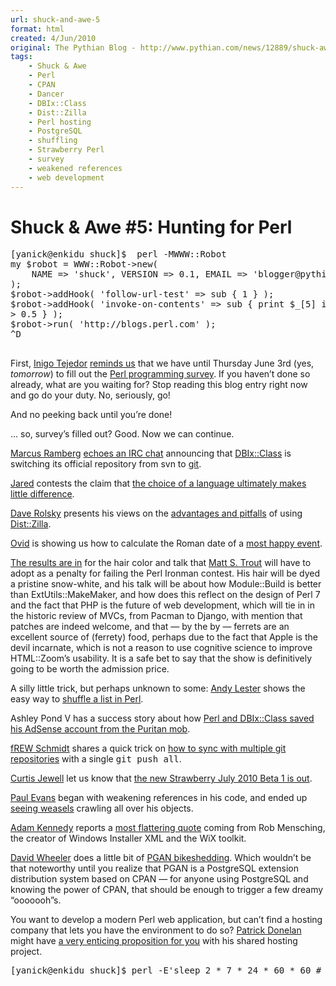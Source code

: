 ```yaml
---
url: shuck-and-awe-5
format: html
created: 4/Jun/2010
original: The Pythian Blog - http://www.pythian.com/news/12889/shuck-awe-5-hunting-for-perl/
tags:
    - Shuck & Awe
    - Perl
    - CPAN
    - Dancer
    - DBIx::Class
    - Dist::Zilla
    - Perl hosting
    - PostgreSQL
    - shuffling
    - Strawberry Perl
    - survey
    - weakened references
    - web development
---
```


# Shuck & Awe #5: Hunting for Perl

<pre>[yanick@enkidu shuck]$  perl -MWWW::Robot
my $robot = WWW::Robot-&gt;new(
    NAME =&gt; 'shuck', VERSION =&gt; 0.1, EMAIL =&gt; 'blogger@pythian.com'
);
$robot-&gt;addHook( 'follow-url-test' =&gt; sub { 1 } );
$robot-&gt;addHook( 'invoke-on-contents' =&gt; sub { print $_[5] if rand()
&gt; 0.5 } );
$robot-&gt;run( 'http://blogs.perl.com' );
^D

</pre>
<p>First, <a href="http://poisonbit.wordpress.com">Inigo Tejedor</a> <a
href="http://poisonbit.wordpress.com/2010/06/01/about-perl-programming-survey/">reminds
us</a> that we have until Thursday June 3rd (yes, <em>tomorrow</em>) to fill
out the <a href="http://perl.websurvey.net.au/">Perl programming survey</a>.
If you haven&#8217;t done so already, what are you waiting for? Stop reading
this blog entry right now and go do your duty. No, seriously, go!</p>
<p>And no peeking back until you&#8217;re done!</p>
<p>&#8230; so, survey&#8217;s filled out? Good. Now we can continue.</p>

<p><span id="more-12889"></span></p>
<p><a href="http://marcus.nordaaker.com">Marcus Ramberg</a>  <a
href="http://marcus.nordaaker.com/2010/06/dbix-class-about-to-switch-to-git">echoes
an IRC chat</a> announcing that <a
href="http://search.cpan.org/dist/DBIx-Class">DBIx::Class</a> is switching its
official repository from svn to <a
href="http://github.com/haarg/DBIx-Class">git</a>.</p>
<p><a href="http://curiousprogrammer.wordpress.com">Jared</a> contests the
claim that <a
href="http://curiousprogrammer.wordpress.com/2010/05/31/super-programming-languages/">the
choice of a language ultimately makes little difference</a>.</p>

<p><a href="http://blog.urth.org/">Dave Rolsky</a> presents his views on the
<a href="http://blog.urth.org/2010/05/distzilla-pros-and-cons.html">advantages
and pitfalls</a> of using <a
href="http://search.cpan.org/dist/Dist-Zilla">Dist::Zilla</a>. </p>
<p><a href="http://blogs.perl.org/users/ovid">Ovid</a> is showing us how to
calculate the Roman date of a <a
href="http://blogs.perl.org/users/ovid/2010/05/dates-in-latin.html">most happy
event</a>.</p>
<p><a href="http://www.shadowcat.co.uk/blog/matt-s-trout/iron-mad/">The
results are in</a> for the hair color and talk that <a
href="http://www.shadowcat.co.uk/blog/matt-s-trout">Matt S.  Trout</a> will
have to adopt as a penalty for failing the Perl Ironman contest. His hair will
be dyed a pristine snow-white, and his talk will be about how Module::Build is
better than ExtUtils::MakeMaker, and how does this reflect on the design of
Perl 7 and the fact that PHP is the future of web development, which will tie
in in the historic review of MVCs, from Pacman to Django, with mention that
patches are indeed welcome, and that &#8212; by the by &#8212; ferrets are an
excellent source of (ferrety) food, perhaps due to the fact that Apple is the
devil incarnate, which is not a reason to use cognitive science to improve
HTML::Zoom&#8217;s usability. It is a safe bet to say that the show is
definitively going to be worth the admission price.</p>

<p>A silly little trick, but perhaps unknown to some: <a
href="http://theworkinggeek.com/">Andy Lester</a> shows the easy way to <a
href="http://perlbuzz.com/2010/05/how-to-shuffle-a-list-in-perl.html">shuffle
a list in Perl</a>.</p>
<p>Ashley Pond V has a success story about how <a
href="http://sedition.com/a/2945">Perl and DBIx::Class saved his AdSense
account from the Puritan mob</a>.</p>
<p><a href="http://blog.afoolishmanifesto.com">fREW Schmidt</a> shares a quick
trick on <a href="http://blog.afoolishmanifesto.com/archives/1344">how to sync
with multiple git repositories</a> with a single <tt>git push all</tt>.</p>

<p><a href="http://csjewell.dreamwidth.org">Curtis Jewell</a> let us know that
<a href="http://csjewell.dreamwidth.org/14161.html">the new Strawberry July
2010 Beta 1 is out</a>.</p>
<p><a href="http://leonerds-code.blogspot.com">Paul Evans</a> began with
weakening references in his code, and ended up <a
href="http://leonerds-code.blogspot.com/2010/05/weasels-in-code.html">seeing
weasels</a> crawling all over his objects.</p>
<p><a href="http://use.perl.org/~Alias/">Adam Kennedy</a> reports a <a
href="http://use.perl.org/~Alias/journal/40358">most flattering quote</a>
coming from Rob Mensching, the creator of Windows Installer XML and the WiX
toolkit.</p>

<p><a href="http://www.justatheory.com">David Wheeler</a> does a little bit of
<a
href="http://www.justatheory.com/computers/databases/postgresql/pgan-bikeshedding.html">PGAN
bikeshedding</a>.  Which wouldn&#8217;t be that noteworthy until you realize
that PGAN is a PostgreSQL extension distribution system based on CPAN &#8212;
for anyone using PostgreSQL and knowing the power of CPAN, that should be
enough to trigger a few dreamy &#8220;ooooooh&#8221;s. </p>
<p>You want to develop a modern Perl web application, but can&#8217;t find a
hosting company that lets you have the environment to do so? <a
href="http://blog.patspam.com">Patrick Donelan</a> might have <a
href="http://blog.patspam.com/2010/serve-up-dancer-webapps-for-six-bucks">a
very enticing proposition for you</a> with his shared hosting project.</p>

<pre>
[yanick@enkidu shuck]$ perl -E'sleep 2 * 7 * 24 * 60 * 60 # see y'all in 2 weeks!'
</pre>

